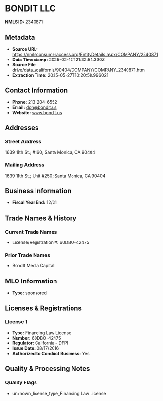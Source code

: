 # BONDIT LLC

**NMLS ID:** 2340871

## Metadata
- **Source URL:** https://nmlsconsumeraccess.org/EntityDetails.aspx/COMPANY/2340871
- **Data Timestamp:** 2025-02-13T21:32:54.390Z
- **Source File:** drive/data_/california/90404/COMPANY/COMPANY_2340871.html
- **Extraction Time:** 2025-05-27T10:20:58.996021

## Contact Information
- **Phone:** 213-204-6552
- **Email:** don@bondit.us
- **Website:** www.bondit.us

## Addresses
### Street Address
1639 11th St.; #160; Santa Monica, CA 90404

### Mailing Address
1639 11th St.; Unit #250; Santa Monica, CA 90404

## Business Information
- **Fiscal Year End:** 12/31

## Trade Names & History
### Current Trade Names
- License/Registration #: 60DBO-42475

### Prior Trade Names
- BondIt Media Capital

## MLO Information
- **Type:** sponsored

## Licenses & Registrations

### License 1
- **Type:** Financing Law License
- **Number:** 60DBO-42475
- **Regulator:** California - DFPI
- **Issue Date:** 08/17/2016
- **Authorized to Conduct Business:** Yes

## Quality & Processing Notes
### Quality Flags
- unknown_license_type_Financing Law License
